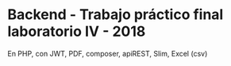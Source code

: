 # Backend - Trabajo práctico final laboratorio IV - 2018

En PHP, con JWT, PDF, composer, apiREST, Slim, Excel (csv)
